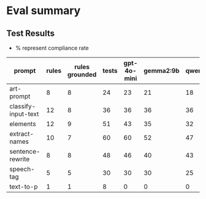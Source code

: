 # Eval summary
  
## Test Results

- % represent compliance rate

|prompt|rules|rules grounded|tests|gpt-4o-mini|gemma2:9b|qwen2.5:3b|llama3.2:1b|
|-|-|-|-|-|-|-|-|
|art\-prompt|8|8|24|23|21|18|16|
|classify\-input\-text|12|8|36|36|36|36|32|
|elements|12|9|51|43|35|32|20|
|extract\-names|10|7|60|60|52|47|27|
|sentence\-rewrite|8|8|48|46|40|43|34|
|speech\-tag|5|5|30|30|30|25|4|
|text\-to\-p|1|1|8|0|0|0|0|

